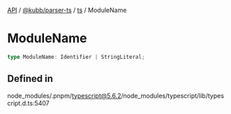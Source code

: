 [API](../../../../../packages.md) / [@kubb/parser-ts](../../../index.md) / [ts](../index.md) / ModuleName

# ModuleName

```ts
type ModuleName: Identifier | StringLiteral;
```

## Defined in

node\_modules/.pnpm/typescript@5.6.2/node\_modules/typescript/lib/typescript.d.ts:5407
